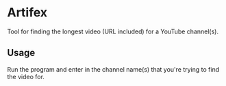 # Artifex

Tool for finding the longest video (URL included) for a YouTube channel(s).


## Usage
Run the program and enter in the channel name(s) that you're trying to find the video for.

